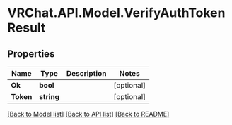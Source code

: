 # VRChat.API.Model.VerifyAuthTokenResult

## Properties

Name | Type | Description | Notes
------------ | ------------- | ------------- | -------------
**Ok** | **bool** |  | [optional] 
**Token** | **string** |  | [optional] 

[[Back to Model list]](../README.md#documentation-for-models) [[Back to API list]](../README.md#documentation-for-api-endpoints) [[Back to README]](../README.md)


